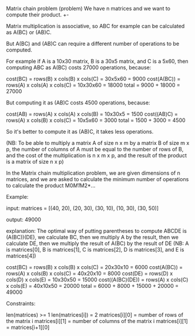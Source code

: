 Matrix chain problem (problem)
We have n matrices and we want to compute their product.
+-

Matrix multiplication is associative, so ABC for example can be calculated as A(BC) or (AB)C.

But A(BC) and (AB)C can require a different number of operations to be computed.

For example if A is a 10x30 matrix, B is a 30x5 matrix, and C is a 5x60, then computing ABC as A(BC) costs 27000 operations, because:

cost(BC) = rows(B) x cols(B) x cols(C) = 30x5x60 = 9000
cost(A(BC)) = rows(A) x cols(A) x cols(C) = 10x30x60 = 18000
total = 9000 + 18000 = 27000

But computing it as (AB)C costs 4500 operations, because:

cost(AB) = rows(A) x cols(A) x cols(B) = 10x30x5 = 1500
cost((AB)C) = rows(A) x cols(B) x cols(C) = 10x5x60 = 3000
total = 1500 + 3000 = 4500

So it's better to compute it as (AB)C, it takes less operations.

(NB: To be able to multiply a matrix A of size n x m by a matrix B of size m x p, the number of columns of A must be equal to the number of rows of B, and the cost of the multiplication is n x m x p, and the result of the product is a matrix of size n x p)

In the Matrix chain multiplication problem, we are given dimensions of n matrices, and we are asked to calculate the minimum number of operations to calculate the product M0*M1*M2\*...

Example:

input:
matrices = [(40, 20), (20, 30), (30, 10), (10, 30), (30, 50)]

output: 49000

explanation: The optimal way of putting parentheses to compute ABCDE is (A(BC))(DE), we calculate BC, then we multiply A by the result, then we calculate DE, then we multiply the result of A(BC) by the result of DE
(NB: A is matrices[0], B is matrices[1], C is matrices[2], D is matrices[3], and E is matrices[4])

cost(BC) = rows(B) x cols(B) x cols(C) = 20x30x10 = 6000
cost(A(BC)) = rows(A) x cols(B) x cols(C) = 40x20x10 = 8000
cost(DE) = rows(D) x cols(D) x cols(E) = 10x30x50 = 15000
cost((A(BC)(DE)) = rows(A) x cols(C) x cols(E) = 40x10x50 = 20000
total = 6000 + 8000 + 15000 + 20000 = 49000

Constraints:

len(matrices) >= 1
len(matrices[i]) = 2
matrices[i][0] = number of rows of the matrix i
matrices[i][1] = number of columns of the matrix i
matrices[i][1] = matrices[i+1][0]
